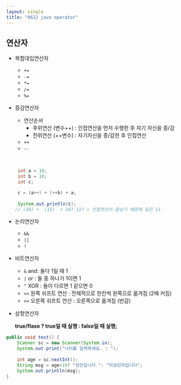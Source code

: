 ```yaml
---
layout: single
title: "0622 java operator"
---
```




## 연산자

- 복합대입연산자

  - `+=`
  - `-=`
  - `*=`
  - `/=`
  - `%=`

- 증감연산자

  - 연산순서
    - 후위연산 (변수++) : 인접연산을 먼저 수행한 후 자기 자신을 증/감
    - 전위연산 (++변수) : 자기자신을 증/감한 후 인접연산
  - `++`
  - `--`

  ​

  ```java
   int a = 10;
   int b = 10;
   int c;

   c = (a++) + (++b) + a;
   
   System.out.println(c);
  // (10) +  (11)  + 10? 11? < 인접연산이 끝났기 때문에 답은 11
  ```



- 논리연산자
  - `&&`
  - `||`
  - `!`



- 비트연산자
  - `&` and: 둘다 1일 때 1
  - `|` or : 둘 중 하나가 1이면 1
  - `^` XOR : 둘이 다르면 1 같으면 0
  - `<<` 왼쪽 쉬프트 연산 : 전체적으로 한칸씩 왼쪽으로 옮겨짐 (2배 커짐)
  - `>>` 오른쪽 쉬프트 연산 : 오른쪽으로 옮겨짐 (반감)



- 삼항연산자

  **true/flase ? true일 때 실행 : false일 때 실행;**

```java
public void test() {
	Scanner sc = new Scanner(System.in);
	System.out.print("나이를 입력하세요. : ");
	
  	int age = sc.nextInt();
	String msg = age>19? "성인입니다.": "미성년자입니다";
  	System.out.println(msg);
}
```





